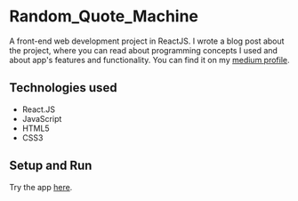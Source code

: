 # Random_Quote_Machine
A front-end web development project in ReactJS. I wrote a blog post about the project, where you can read about programming concepts I used and about app's features and functionality. You can find it on my [medium profile](https://medium.com/@marko.libor/random-quote-machine-b5f7e05bdba6).

## Technologies used
* React.JS
* JavaScript 
* HTML5
* CSS3

## Setup and Run

Try the app [here](https://20wo6.codesandbox.io/).
